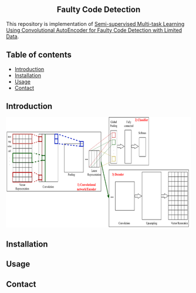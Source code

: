 <h2 align="center">
Faulty Code Detection 
</h2>

This repository is implementation of [Semi-supervised Multi-task Learning Using Convolutional AutoEncoder for Faulty Code Detection with Limited Data]().

<!-- Table of content-->

## Table of contents
* [Introduction](#introduction)
* [Installation](#installation)
* [Usage](#usage)
* [Contact](#contact)


## Introduction
<p align="center">
<img src="resources/model.png" width="800" height="300" title="Multi-task learning model">
</p>

## Installation

## Usage

## Contact
